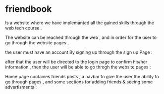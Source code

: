 # friendbook
Is a website where we have implemanted all the gained skills through the web tech course .

The website can be reached through the web  , and in order for the user to go through the website pages ,

the user must have an account By signing up through the sign up Page : 

after that the user will be directed to the login page to confirm his/her information , then the user will be  able to go throgh the website pages : 

Home page containes friends posts , a navbar to give the user the ability to go through pages , and some sections for adding friends & seeing some advertisments :
